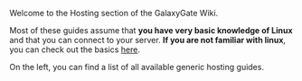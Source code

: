 Welcome to the Hosting section of the GalaxyGate Wiki.

Most of these guides assume that **you have very basic knowledge of Linux** and that you can connect to your server. 
**If you are not familiar with linux**, you can check out the basics [here](/basics).

On the left, you can find a list of all available generic hosting guides.
